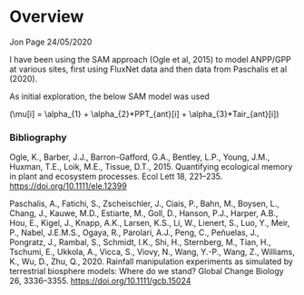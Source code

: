 Overview
================
Jon Page
24/05/2020

I have been using the SAM approach (Ogle et al, 2015) to model ANPP/GPP
at various sites, first using FluxNet data and then data from Paschalis
et al (2020).

As initial exploration, the below SAM model was used

\(\mu[i] = \alpha_{1} + \alpha_{2}*PPT_{ant}[i] + \alpha_{3}*Tair_{ant}[i]\)

### Bibliography

Ogle, K., Barber, J.J., Barron-Gafford, G.A., Bentley, L.P., Young,
J.M., Huxman, T.E., Loik, M.E., Tissue, D.T., 2015. Quantifying
ecological memory in plant and ecosystem processes. Ecol Lett 18,
221–235. <https://doi.org/10.1111/ele.12399>

Paschalis, A., Fatichi, S., Zscheischler, J., Ciais, P., Bahn, M.,
Boysen, L., Chang, J., Kauwe, M.D., Estiarte, M., Goll, D., Hanson,
P.J., Harper, A.B., Hou, E., Kigel, J., Knapp, A.K., Larsen, K.S., Li,
W., Lienert, S., Luo, Y., Meir, P., Nabel, J.E.M.S., Ogaya, R.,
Parolari, A.J., Peng, C., Peñuelas, J., Pongratz, J., Rambal, S.,
Schmidt, I.K., Shi, H., Sternberg, M., Tian, H., Tschumi, E., Ukkola,
A., Vicca, S., Viovy, N., Wang, Y.-P., Wang, Z., Williams, K., Wu, D.,
Zhu, Q., 2020. Rainfall manipulation experiments as simulated by
terrestrial biosphere models: Where do we stand? Global Change Biology
26, 3336–3355. <https://doi.org/10.1111/gcb.15024>
